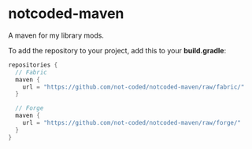 # notcoded-maven

A maven for my library mods.

To add the repository to your project, add this to your **build.gradle**:

```gradle
repositories {
  // Fabric
  maven {
    url = "https://github.com/not-coded/notcoded-maven/raw/fabric/"
  }

  // Forge
  maven {
    url = "https://github.com/not-coded/notcoded-maven/raw/forge/"
  }
}
```
